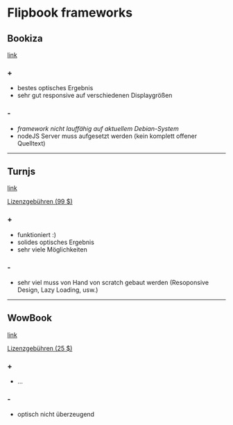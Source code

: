 # Flipbook frameworks

## Bookiza
[link](http://bookiza.io/)

### +
* bestes optisches Ergebnis
* sehr gut responsive auf verschiedenen Displaygrößen

### -
* _framework nicht lauffähig auf aktuellem Debian-System_
* nodeJS Server muss aufgesetzt werden (kein komplett offener Quelltext)

---

## Turnjs
[link](http://www.turnjs.com/)

[Lizenzgebühren (99 $)](http://www.turnjs.com/get)

### +
* funktioniert :)
* solides optisches Ergebnis
* sehr viele Möglichkeiten

### -
* sehr viel muss von Hand von scratch gebaut werden (Resoponsive Design, Lazy Loading, usw.)

---

## WowBook
[link](https://codecanyon.net/item/wowbook-a-flipbook-jquery-plugin/full_screen_preview/1791563)

[Lizenzgebühren (25 $)](https://codecanyon.net/item/wowbook-a-flipbook-jquery-plugin/1791563)

### +
* ...

### -
* optisch nicht überzeugend
